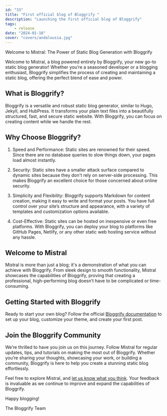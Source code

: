 ```yaml
---
id: "33"
title: "First official blog of Bloggrify "
description: "Launching the first official blog of Bloggrify"
tags:
    - release
date: "2024-01-18"
cover: "covers/andalousia.jpg"
---
```


Welcome to Mistral: The Power of Static Blog Generation with Bloggrify

Welcome to Mistral, a blog powered entirely by Bloggrify, your new go-to static blog generator! Whether you’re a seasoned developer or a blogging enthusiast, Bloggrify simplifies the process of creating and maintaining a static blog, offering the perfect blend of ease and power.

## What is Bloggrify?

Bloggrify is a versatile and robust static blog generator, similar to Hugo, Jekyll, and HubPress. It transforms your plain text files into a beautifully structured, fast, and secure static website. With Bloggrify, you can focus on creating content while we handle the rest.


## Why Choose Bloggrify?

1. Speed and Performance:
   Static sites are renowned for their speed. Since there are no database queries to slow things down, your pages load almost instantly.

2. Security:
   Static sites have a smaller attack surface compared to dynamic sites because they don't rely on server-side processing. This makes Bloggrify an excellent choice for those concerned about online security.

3. Simplicity and Flexibility:
   Bloggrify supports Markdown for content creation, making it easy to write and format your posts. You have full control over your site’s structure and appearance, with a variety of templates and customization options available.

4. Cost-Effective:
   Static sites can be hosted on inexpensive or even free platforms. With Bloggrify, you can deploy your blog to platforms like GitHub Pages, Netlify, or any other static web hosting service without any hassle.

## Welcome to Mistral

Mistral is more than just a blog; it's a demonstration of what you can achieve with Bloggrify. From sleek design to smooth functionality, Mistral showcases the capabilities of Bloggrify, proving that creating a professional, high-performing blog doesn’t have to be complicated or time-consuming.

## Getting Started with Bloggrify

Ready to start your own blog? Follow the official [Bloggrify documentation](https://bloggrify.com/introduction/installation) to set up your blog, customize your theme, and create your first post. 

## Join the Bloggrify Community
We’re thrilled to have you join us on this journey. Follow Mistral for regular updates, tips, and tutorials on making the most out of Bloggrify. Whether you’re sharing your thoughts, showcasing your work, or building a community, Bloggrify is here to help you create a stunning static blog effortlessly.

Feel free to explore Mistral, and [let us know what you think](https://github.com/bloggrify/bloggrify/issues). Your feedback is invaluable as we continue to improve and expand the capabilities of Bloggrify.

Happy blogging!

The Bloggrify Team
